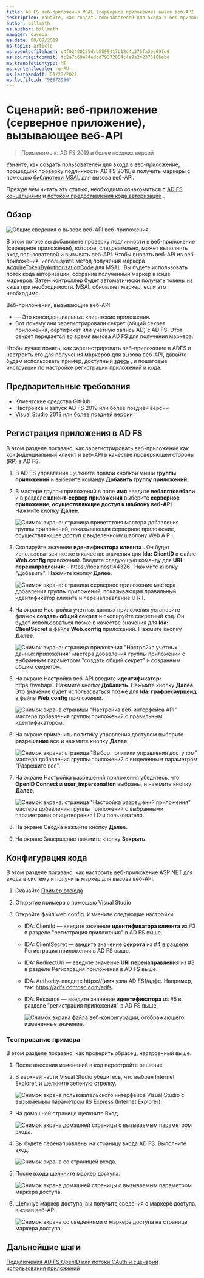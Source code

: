 ```yaml
---
title: AD FS веб-приложения MSAL (серверное приложение) вызов веб-API
description: Узнайте, как создать пользователей для входа в веб-приложение, прошедших проверку подлинности AD FS 2019.
author: billmath
ms.author: billmath
manager: daveba
ms.date: 08/09/2019
ms.topic: article
ms.openlocfilehash: e4f02400155dcb5899417b12e4c376fa3ee69fd0
ms.sourcegitcommit: fc2a7c69a74edcd79372054c4a9a24237510babd
ms.translationtype: MT
ms.contentlocale: ru-RU
ms.lasthandoff: 01/22/2021
ms.locfileid: "98672956"
---
```

# <a name="scenario-web-app-server-app-calling-web-api"></a>Сценарий: веб-приложение (серверное приложение), вызывающее веб-API
>Применимо к: AD FS 2019 и более поздних версий

Узнайте, как создать пользователей для входа в веб-приложение, прошедших проверку подлинности AD FS 2019, и получить маркеры с помощью [библиотеки MSAL](https://github.com/AzureAD/microsoft-authentication-library-for-dotnet/wiki) для вызова веб-API.

Прежде чем читать эту статью, необходимо ознакомиться с [AD FS концепциями](../ad-fs-openid-connect-oauth-concepts.md) и [потоком предоставления кода авторизации](../../overview/ad-fs-openid-connect-oauth-flows-scenarios.md#authorization-code-grant-flow) .

## <a name="overview"></a>Обзор

![Общие сведения о вызове веб-API веб-приложения](media/adfs-msal-web-app-web-api/webapp1.png)

В этом потоке вы добавляете проверку подлинности в веб-приложение (серверное приложение), которое, следовательно, может выполнять вход пользователей и вызывать веб-API. Чтобы вызвать веб-API из веб-приложения, используйте метод получения маркера [AcquireTokenByAuthorizationCode](/dotnet/api/microsoft.identity.client.acquiretokenbyauthorizationcodeparameterbuilder) для MSAL. Вы будете использовать поток кода авторизации, сохранив полученный маркер в кэше маркеров. Затем контроллер будет автоматически получать токены из кэша при необходимости. MSAL обновляет маркер, если это необходимо.

Веб-приложения, вызывающие веб-API:


- — Это конфиденциальные клиентские приложения.
- Вот почему они зарегистрировали секрет (общий секрет приложения, сертификат или учетную запись AD) с AD FS. Этот секрет передается во время вызова AD FS для получения маркера.

Чтобы лучше понять, как зарегистрировать веб-приложение в ADFS и настроить его для получения маркеров для вызова веб-API, давайте будем использовать пример, доступный [здесь](https://github.com/microsoft/adfs-sample-msal-dotnet-webapp-to-webapi) , и пошаговые инструкции по настройке регистрации приложений и кода.


## <a name="pre-requisites"></a>Предварительные требования

- Клиентские средства GitHub
- Настройка и запуск AD FS 2019 или более поздней версии
- Visual Studio 2013 или более поздней версии

## <a name="app-registration-in-ad-fs"></a>Регистрация приложения в AD FS
В этом разделе показано, как зарегистрировать веб-приложение как конфиденциальный клиент и веб-API в качестве проверяющей стороны (RP) в AD FS.

  1. В AD FS управления щелкните правой кнопкой мыши **группы приложений** и выберите команду **Добавить группу приложений**.
  2. В мастере группы приложений в поле **имя** введите **вебапптовебапи** и в разделе **клиент-сервер приложения** выберите **серверное приложение, осуществляющее доступ к шаблону веб-API** . Нажмите кнопку **Далее**.

      ![Снимок экрана: страница приветствия мастера добавления группы приложений, показывающая серверное приложение, осуществляющее доступ к выделенному шаблону Web A P I.](media/adfs-msal-web-app-web-api/webapp2.png)

  3. Скопируйте значение **идентификатора клиента** . Он будет использоваться позже в качестве значения для **Ida: ClientID** в файле **Web.config** приложений. Введите следующую команду для **URI перенаправления:**  -  https://localhost:44326 . Нажмите кнопку "Добавить". Нажмите кнопку **Далее**.

      ![Снимок экрана: страница серверное приложение мастера добавления группы приложений, показывающая правильный идентификатор клиента и перенаправление U R I.](media/adfs-msal-web-app-web-api/webapp3.png)

  4. На экране Настройка учетных данных приложения установите флажок **создать общий секрет** и скопируйте секретный код. Он будет использоваться позже в качестве значения для **Ida: ClientSecret** в файле **Web.config** приложений. Нажмите кнопку **Далее**.

      ![Снимок экрана: страница приложения "Настройка учетных данных приложения" мастера добавления группы приложений с выбранным параметром "создать общий секрет" и созданным общим секретом.](media/adfs-msal-web-app-web-api/webapp4.png)

  5. На экране Настройка веб-API введите **идентификатор:** https://webapi . Нажмите кнопку **Добавить**. Нажмите кнопку **Далее**. Это значение будет использоваться позже для **Ida: графресаурцеид** в файле **Web.config** приложений.

      ![Снимок экрана страницы "Настройка веб-интерфейса API" мастера добавления группы приложений с правильным идентификатором.](media/adfs-msal-web-app-web-api/webapp5.png)

  6. На экране применить политику управления доступом выберите **разрешение** все и нажмите кнопку **Далее**.

      ![Снимок экрана: страница "Выбор политики управления доступом" мастера добавления группы приложений с выделенным параметром "Разрешите все".](media/adfs-msal-web-app-web-api/webapp6.png)

  7. На экране Настройка разрешений приложения убедитесь, что **OpenID Connect** и **user_impersonation** выбраны, и нажмите кнопку **Далее**.

      ![Снимок экрана: страница "Настройка разрешений приложения" мастера добавления группы приложений с выбранными параметрами олицетворения I D и пользователя.](media/adfs-msal-web-app-web-api/webapp7.png)

  8. На экране Сводка нажмите кнопку **Далее**.

  9. На экране Завершение нажмите кнопку **Закрыть**.



## <a name="code-configuration"></a>Конфигурация кода

В этом разделе показано, как настроить веб-приложение ASP.NET для входа в систему и получить маркер для вызова веб-API.

  1. Скачайте [Пример отсюда](https://github.com/microsoft/adfs-sample-msal-dotnet-webapp-to-webapi)

  2. Открытие примера с помощью Visual Studio

  3. Откройте файл web.config. Измените следующие настройки:
       - IDA: ClientId — введите значение **идентификатора клиента** из #3 в разделе "регистрация приложения" в AD FS выше.
       - IDA: ClientSecret — введите значение **секрета** из #4 в разделе Регистрация приложения в AD FS выше.
       - IDA: RedirectUri — введите значение **URI перенаправления** из #3 в разделе Регистрация приложения в AD FS выше.
       - IDA: Authority-введите https://[имя узла AD FS]/адфс. Например, так: https://adfs.contoso.com/adfs.
       - IDA: Resource — введите значение **идентификатора** из #5 в разделе "регистрация приложения" в AD FS выше.

          ![Снимок экрана файла веб-конфигурации, отображающего измененные значения.](media/adfs-msal-web-app-web-api/webapp8.png)


### <a name="test-the-sample"></a>Тестирование примера
В этом разделе показано, как проверить образец, настроенный выше.

  1. После внесения изменений в код перестройте решение

  2. В верхней части Visual Studio убедитесь, что выбран Internet Explorer, и щелкните зеленую стрелку.

      ![Снимок экрана пользовательского интерфейса Visual Studio с вызываемым параметром IIS Express (Internet Explorer).](media/adfs-msal-web-app-web-api/webapp9.png)

  3. На домашней странице щелкните Вход.

      ![Снимок экрана домашней страницы с вызываемым параметром входа.](media/adfs-msal-web-app-web-api/webapp10.png)

  4. Вы будете перенаправлены на страницу входа AD FS. Выполните вход.

      ![Снимок экрана со страницей входа.](media/adfs-msal-web-app-web-api/webapp11.png)

  5. После входа щелкните маркер доступа.

      ![Снимок экрана домашней страницы с вызываемым параметром маркера доступа.](media/adfs-msal-web-app-web-api/webapp12.png)

  6. Щелкнув маркер доступа, вы получите сведения о маркере доступа, вызвав веб-API.

      ![Снимок экрана со сведениями о маркере доступа на странице маркера доступа.](media/adfs-msal-web-app-web-api/webapp13.png)

 ## <a name="next-steps"></a>Дальнейшие шаги
[Подключения AD FS OpenID или потоки OAuth и сценарии использования приложений](../../overview/ad-fs-openid-connect-oauth-flows-scenarios.md)

